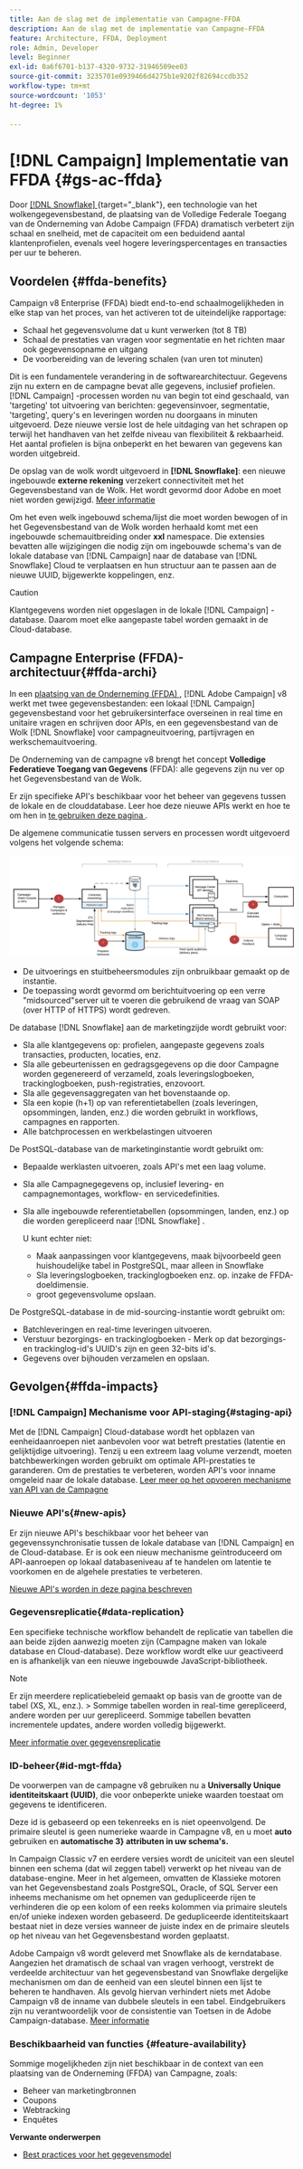 ```yaml
---
title: Aan de slag met de implementatie van Campagne-FFDA
description: Aan de slag met de implementatie van Campagne-FFDA
feature: Architecture, FFDA, Deployment
role: Admin, Developer
level: Beginner
exl-id: 0a6f6701-b137-4320-9732-31946509ee03
source-git-commit: 3235701e0939466d4275b1e9202f82694ccdb352
workflow-type: tm+mt
source-wordcount: '1053'
ht-degree: 1%

---
```


# [!DNL Campaign] Implementatie van FFDA {#gs-ac-ffda}

Door [[!DNL Snowflake] ](https://www.snowflake.com/){target="_blank"}, een technologie van het wolkengegevensbestand, de plaatsing van de Volledige Federale Toegang van de Onderneming van Adobe Campaign (FFDA) dramatisch verbetert zijn schaal en snelheid, met de capaciteit om een beduidend aantal klantenprofielen, evenals veel hogere leveringspercentages en transacties per uur te beheren.

## Voordelen {#ffda-benefits}

Campaign v8 Enterprise (FFDA) biedt end-to-end schaalmogelijkheden in elke stap van het proces, van het activeren tot de uiteindelijke rapportage:

* Schaal het gegevensvolume dat u kunt verwerken (tot 8 TB)
* Schaal de prestaties van vragen voor segmentatie en het richten maar ook gegevensopname en uitgang
* De voorbereiding van de levering schalen (van uren tot minuten)

Dit is een fundamentele verandering in de softwarearchitectuur. Gegevens zijn nu extern en de campagne bevat alle gegevens, inclusief profielen. [!DNL Campaign] -processen worden nu van begin tot eind geschaald, van &#39;targeting&#39; tot uitvoering van berichten: gegevensinvoer, segmentatie, &#39;targeting&#39;, query&#39;s en leveringen worden nu doorgaans in minuten uitgevoerd. Deze nieuwe versie lost de hele uitdaging van het schrapen op terwijl het handhaven van het zelfde niveau van flexibiliteit &amp; rekbaarheid. Het aantal profielen is bijna onbeperkt en het bewaren van gegevens kan worden uitgebreid.

De opslag van de wolk wordt uitgevoerd in **[!DNL Snowflake]**: een nieuwe ingebouwde **externe rekening** verzekert connectiviteit met het Gegevensbestand van de Wolk. Het wordt gevormd door Adobe en moet niet worden gewijzigd. [Meer informatie](../config/external-accounts.md)

Om het even welk ingebouwd schema/lijst die moet worden bewogen of in het Gegevensbestand van de Wolk worden herhaald komt met een ingebouwde schemauitbreiding onder **xxl** namespace. Die extensies bevatten alle wijzigingen die nodig zijn om ingebouwde schema&#39;s van de lokale database van [!DNL Campaign] naar de database van [!DNL Snowflake] Cloud te verplaatsen en hun structuur aan te passen aan de nieuwe UUID, bijgewerkte koppelingen, enz.

>[!CAUTION]
>
> Klantgegevens worden niet opgeslagen in de lokale [!DNL Campaign] -database. Daarom moet elke aangepaste tabel worden gemaakt in de Cloud-database.
>

## Campagne Enterprise (FFDA)-architectuur{#ffda-archi}

In een [ plaatsing van de Onderneming (FFDA) ](../architecture/enterprise-deployment.md), [!DNL Adobe Campaign] v8 werkt met twee gegevensbestanden: een lokaal [!DNL Campaign] gegevensbestand voor het gebruikersinterface overseinen in real time en unitaire vragen en schrijven door APIs, en een gegevensbestand van de Wolk [!DNL Snowflake] voor campagneuitvoering, partijvragen en werkschemauitvoering.

De Onderneming van de campagne v8 brengt het concept **Volledige Federatieve Toegang van Gegevens** (FFDA): alle gegevens zijn nu ver op het Gegevensbestand van de Wolk.

Er zijn specifieke API&#39;s beschikbaar voor het beheer van gegevens tussen de lokale en de clouddatabase. Leer hoe deze nieuwe APIs werkt en hoe te om hen in [ te gebruiken deze pagina ](new-apis.md).

De algemene communicatie tussen servers en processen wordt uitgevoerd volgens het volgende schema:

![](assets/architecture.png)

* De uitvoerings en stuitbeheersmodules zijn onbruikbaar gemaakt op de instantie.
* De toepassing wordt gevormd om berichtuitvoering op een verre &quot;midsourced&quot;server uit te voeren die gebruikend de vraag van SOAP (over HTTP of HTTPS) wordt gedreven.

De database [!DNL Snowflake] aan de marketingzijde wordt gebruikt voor:

* Sla alle klantgegevens op: profielen, aangepaste gegevens zoals transacties, producten, locaties, enz.
* Sla alle gebeurtenissen en gedragsgegevens op die door Campagne worden gegenereerd of verzameld, zoals leveringslogboeken, trackinglogboeken, push-registraties, enzovoort.
* Sla alle gegevensaggregaten van het bovenstaande op.
* Sla een kopie (h+1) op van referentietabellen (zoals leveringen, opsommingen, landen, enz.) die worden gebruikt in workflows, campagnes en rapporten.
* Alle batchprocessen en werkbelastingen uitvoeren


De PostSQL-database van de marketinginstantie wordt gebruikt om:

* Bepaalde werklasten uitvoeren, zoals API&#39;s met een laag volume.
* Sla alle Campagnegegevens op, inclusief levering- en campagnemontages, workflow- en servicedefinities.
* Sla alle ingebouwde referentietabellen (opsommingen, landen, enz.) op die worden gerepliceerd naar [!DNL Snowflake] .

  U kunt echter niet:
   * Maak aanpassingen voor klantgegevens, maak bijvoorbeeld geen huishoudelijke tabel in PostgreSQL, maar alleen in Snowflake
   * Sla leveringslogboeken, trackinglogboeken enz. op. inzake de FFDA-doeldimensie.
   * groot gegevensvolume opslaan.


De PostgreSQL-database in de mid-sourcing-instantie wordt gebruikt om:

* Batchleveringen en real-time leveringen uitvoeren.
* Verstuur bezorgings- en trackinglogboeken - Merk op dat bezorgings- en trackinglog-id&#39;s UUID&#39;s zijn en geen 32-bits id&#39;s.
* Gegevens over bijhouden verzamelen en opslaan.


## Gevolgen{#ffda-impacts}

### [!DNL Campaign] Mechanisme voor API-staging{#staging-api}

Met de [!DNL Campaign] Cloud-database wordt het opblazen van eenheidaanroepen niet aanbevolen voor wat betreft prestaties (latentie en gelijktijdige uitvoering). Tenzij u een extreem laag volume verzendt, moeten batchbewerkingen worden gebruikt om optimale API-prestaties te garanderen. Om de prestaties te verbeteren, worden API&#39;s voor inname omgeleid naar de lokale database. [ Leer meer op het opvoeren mechanisme van API van de Campagne ](staging.md)

### Nieuwe API&#39;s{#new-apis}

Er zijn nieuwe API&#39;s beschikbaar voor het beheer van gegevenssynchronisatie tussen de lokale database van [!DNL Campaign] en de Cloud-database. Er is ook een nieuw mechanisme geïntroduceerd om API-aanroepen op lokaal databaseniveau af te handelen om latentie te voorkomen en de algehele prestaties te verbeteren.

[Nieuwe API&#39;s worden in deze pagina beschreven](new-apis.md)


### Gegevensreplicatie{#data-replication}

Een specifieke technische workflow behandelt de replicatie van tabellen die aan beide zijden aanwezig moeten zijn (Campagne maken van lokale database en Cloud-database). Deze workflow wordt elke uur geactiveerd en is afhankelijk van een nieuwe ingebouwde JavaScript-bibliotheek.

>[!NOTE]
>
> Er zijn meerdere replicatiebeleid gemaakt op basis van de grootte van de tabel (XS, XL, enz.).
> &#x200B;> Sommige tabellen worden in real-time gerepliceerd, andere worden per uur gerepliceerd. Sommige tabellen bevatten incrementele updates, andere worden volledig bijgewerkt.
>

[Meer informatie over gegevensreplicatie](replication.md)

### ID-beheer{#id-mgt-ffda}

De voorwerpen van de campagne v8 gebruiken nu a **Universally Unique identiteitskaart (UUID)**, die voor onbeperkte unieke waarden toestaat om gegevens te identificeren.

Deze id is gebaseerd op een tekenreeks en is niet opeenvolgend. De primaire sleutel is geen numerieke waarde in Campagne v8, en u moet **auto** gebruiken en **automatische 3&rbrace; attributen in uw schema&#39;s.**

In Campaign Classic v7 en eerdere versies wordt de uniciteit van een sleutel binnen een schema (dat wil zeggen tabel) verwerkt op het niveau van de database-engine. Meer in het algemeen, omvatten de Klassieke motoren van het Gegevensbestand zoals PostgreSQL, Oracle, of SQL Server een inheems mechanisme om het opnemen van gedupliceerde rijen te verhinderen die op een kolom of een reeks kolommen via primaire sleutels en/of unieke indexen worden gebaseerd. De gedupliceerde identiteitskaart bestaat niet in deze versies wanneer de juiste index en de primaire sleutels op het niveau van het Gegevensbestand worden geplaatst.

Adobe Campaign v8 wordt geleverd met Snowflake als de kerndatabase. Aangezien het dramatisch de schaal van vragen verhoogt, verstrekt de verdeelde architectuur van het gegevensbestand van Snowflake dergelijke mechanismen om dan de eenheid van een sleutel binnen een lijst te beheren te handhaven. Als gevolg hiervan verhindert niets met Adobe Campaign v8 de inname van dubbele sleutels in een tabel. Eindgebruikers zijn nu verantwoordelijk voor de consistentie van Toetsen in de Adobe Campaign-database. [Meer informatie](keys.md)

### Beschikbaarheid van functies {#feature-availability}

Sommige mogelijkheden zijn niet beschikbaar in de context van een plaatsing van de Onderneming (FFDA) van Campagne, zoals:

* Beheer van marketingbronnen
* Coupons
* Webtracking
* Enquêtes


**Verwante onderwerpen**

* [Best practices voor het gegevensmodel](../dev/datamodel-best-practices.md)
